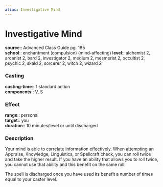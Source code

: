 ```yaml
---
alias: Investigative Mind
---
```


# Investigative Mind 

**source**:: Advanced Class Guide pg. 185  
**school**:: enchantment (compulsion) (mind-affecting)
**level**:: alchemist 2, arcanist 2, bard 2, investigator 2, medium 2, mesmerist 2, occultist 2, psychic 2, skald 2, sorcerer 2, witch 2, wizard 2

### Casting 

**casting-time**:: 1 standard action  
**components**:: V, S

### Effect 

**range**:: personal  
**target**:: you  
**duration**:: 10 minutes/level or until discharged

### Description 

Your mind is able to correlate information effectively. When attempting an Appraise, Knowledge, Linguistics, or Spellcraft check, you can roll twice and take the higher result. If you have an ability that allows you to roll twice, you cannot use that ability and this benefit on the same roll.  
  
The spell is discharged once you have used its benefit a number of times equal to your caster level.

